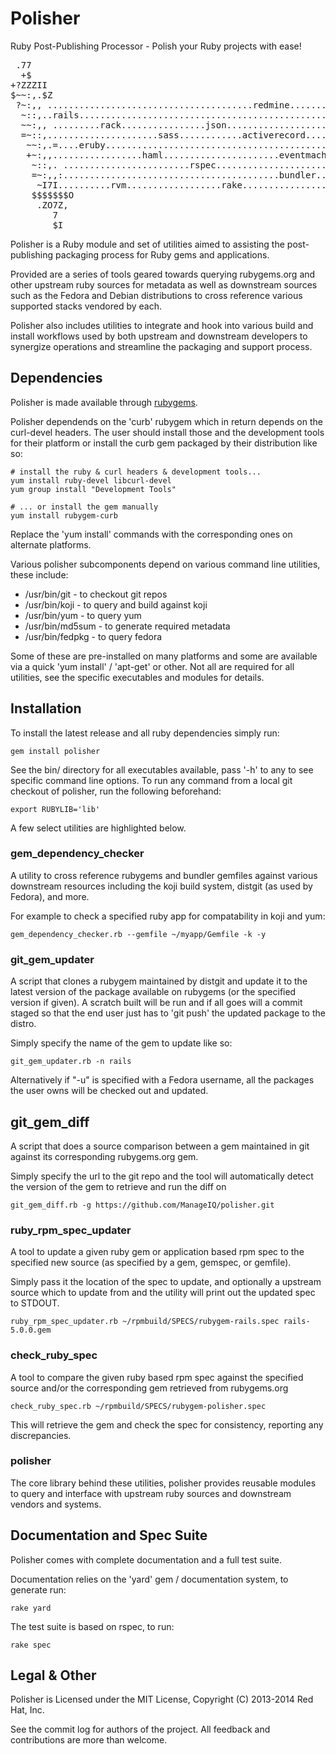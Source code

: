 Polisher
======================
Ruby Post-Publishing Processor - Polish your Ruby projects with ease!

<pre>
 .77                                                                 7.         
  +$                                                                 =~         
+?ZZZII                                                           .Z$$$$$$      
$~~:,.$Z                                                           $~~:,.7      
 ?~:,, .......................................redmine...............=~:,,.      
  ~::,..rails.......................................................~~:,.      
  ~~:,, .........rack................json...........................=~:,,      
  =~::,.....................sass............activerecord..............~::,.     
   ~~:,.=....eruby...................................................~~:,.~    
   +~:,,.................haml......................eventmachine.......?~::,.    
    ~::,. ........................rspec................................~~:,.:   
    =~:,,:.........................................bundler.............~~:,,    
     ~I7I..........rvm..................rake...........................,~7?II   
    $$$$$$$O                                                           $$$$$$$$ 
     .ZO7Z,                                                             .+ZIZ.  
        7                                                                  7    
        $I                                                                 ZI   
</pre>

Polisher is a Ruby module and set of utilities aimed to assisting the post-publishing
packaging process for Ruby gems and applications.

Provided are a series of tools geared towards querying rubygems.org and other upstream
ruby sources for metadata as well as downstream sources such as the Fedora and Debian
distributions to cross reference various supported stacks vendored by each.

Polisher also includes utilities to integrate and hook into various build and install workflows
used by both upstream and downstream developers to synergize operations and streamline
the packaging and support process.

## Dependencies

Polisher is made available through [rubygems](http://rubygems.org/gems/polisher).

Polisher dependends on the 'curb' rubygem which in return depends on the curl-devel
headers. The user should install those and the development tools for their platform
or install the curb gem packaged by their distribution like so:

    # install the ruby & curl headers & development tools...
    yum install ruby-devel libcurl-devel
    yum group install "Development Tools"

    # ... or install the gem manually
    yum install rubygem-curb

Replace the 'yum install' commands with the corresponding ones on alternate platforms.

Various polisher subcomponents depend on various command line utilities, these include:

* /usr/bin/git - to checkout git repos
* /usr/bin/koji - to query and build against koji
* /usr/bin/yum - to query yum
* /usr/bin/md5sum - to generate required metadata
* /usr/bin/fedpkg - to query fedora

Some of these are pre-installed on many platforms and some are available via a quick
'yum install' / 'apt-get' or other. Not all are required for all utilities, see the
specific executables and modules for details.

## Installation

To install the latest release and all ruby dependencies simply run:

    gem install polisher

See the bin/ directory for all executables available, pass '-h' to any to
see specific command line options. To run any command from a local git checkout 
of polisher, run the following beforehand:

    export RUBYLIB='lib'

A few select utilities are highlighted below.

### gem_dependency_checker

A utility to cross reference rubygems and bundler gemfiles against various downstream
resources including the koji build system, distgit (as used by Fedora), and more.

For example to check a specified ruby app for compatability in koji and yum:

    gem_dependency_checker.rb --gemfile ~/myapp/Gemfile -k -y

### git_gem_updater

A script that clones a rubygem maintained by distgit and update it to the latest
version of the package available on rubygems (or the specified version if given).
A scratch built will be run and if all goes will a commit staged so that the end
user just has to 'git push' the updated package to the distro.

Simply specify the name of the gem to update like so:

    git_gem_updater.rb -n rails

Alternatively if "-u" is specified with a Fedora username, all the packages the
user owns will be checked out and updated.

## git_gem_diff

A script that does a source comparison between a gem maintained in git against
its corresponding rubygems.org gem.

Simply specify the url to the git repo and the tool will automatically detect
the version of the gem to retrieve and run the diff on

    git_gem_diff.rb -g https://github.com/ManageIQ/polisher.git

### ruby_rpm_spec_updater

A tool to update a given ruby gem or application based rpm spec to the specified
new source (as specified by a gem, gemspec, or gemfile).

Simply pass it the location of the spec to update, and optionally a upstream
source which to update from and the utility will print out the updated spec
to STDOUT.

    ruby_rpm_spec_updater.rb ~/rpmbuild/SPECS/rubygem-rails.spec rails-5.0.0.gem

### check_ruby_spec

A tool to compare the given ruby based rpm spec against the specified source
and/or the corresponding gem retrieved from rubygems.org

    check_ruby_spec.rb ~/rpmbuild/SPECS/rubygem-polisher.spec

This will retrieve the gem and check the spec for consistency, reporting
any discrepancies.

### polisher

The core library behind these utilities, polisher provides reusable modules to
query and interface with upstream ruby sources and downstream vendors and systems.

## Documentation and Spec Suite

Polisher comes with complete documentation and a full test suite.

Documentation relies on the 'yard' gem / documentation system, to
generate run:

    rake yard

The test suite is based on rspec, to run:

    rake spec

## Legal & Other

Polisher is Licensed under the MIT License, Copyright (C) 2013-2014 Red Hat, Inc.

See the commit log for authors of the project. All feedback and contributions
are more than welcome.
